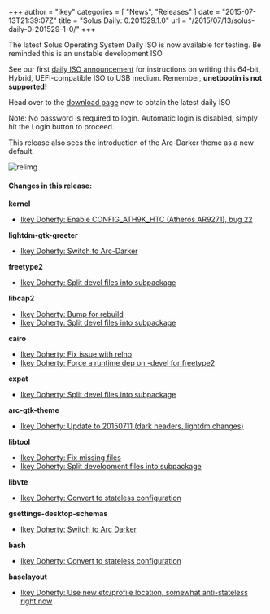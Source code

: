 +++
author = "ikey"
categories = [
"News",
"Releases"
]
date =  "2015-07-13T21:39:07Z"
title = "Solus Daily: 0.201529.1.0"
url = "/2015/07/13/solus-daily-0-201529-1-0/"
+++

The latest Solus Operating System Daily ISO is now available for testing. Be reminded this is an unstable development ISO

See our first [daily ISO announcement](https://solus-project.com/2015/06/29/first-unstable-daily-iso/) for instructions on writing this 64-bit, Hybrid, UEFI-compatible ISO to USB medium. Remember, **unetbootin is not supported!**

Head over to the [download page](https://solus-project.com/download) now to obtain the latest daily ISO

Note: No password is required to login. Automatic login is disabled, simply hit the Login button to proceed.

This release also sees the introduction of the Arc-Darker theme as a new default.

![relimg](Screenshot-from-2015-07-13-22-34-36.png)

#### Changes in this release:

**kernel**

- [Ikey Doherty: Enable CONFIG\_ATH9K\_HTC (Atheros AR9271), bug 22](https://git.solus-project.com/packages/kernel/commit/?id=9cc7c1c)

**lightdm-gtk-greeter**

- [Ikey Doherty: Switch to Arc-Darker](https://git.solus-project.com/packages/lightdm-gtk-greeter/commit/?id=91d7feb)

**freetype2**

- [Ikey Doherty: Split devel files into subpackage](https://git.solus-project.com/packages/freetype2/commit/?id=dd22e67)

**libcap2**

- [Ikey Doherty: Bump for rebuild](https://git.solus-project.com/packages/libcap2/commit/?id=31a73ae)
- [Ikey Doherty: Split devel files into subpackage](https://git.solus-project.com/packages/libcap2/commit/?id=c749d63)

**cairo**

- [Ikey Doherty: Fix issue with relno](https://git.solus-project.com/packages/cairo/commit/?id=0d4d122)
- [Ikey Doherty: Force a runtime dep on -devel for freetype2](https://git.solus-project.com/packages/cairo/commit/?id=19015ae)

**expat**

- [Ikey Doherty: Split devel files into subpackage](https://git.solus-project.com/packages/expat/commit/?id=b8d05c8)

**arc-gtk-theme**

- [Ikey Doherty: Update to 20150711 (dark headers, lightdm changes)](https://git.solus-project.com/packages/arc-gtk-theme/commit/?id=284e6ce)

**libtool**

- [Ikey Doherty: Fix missing files](https://git.solus-project.com/packages/libtool/commit/?id=1ab1d4e)
- [Ikey Doherty: Split development files into subpackage](https://git.solus-project.com/packages/libtool/commit/?id=91f4500)

**libvte**

- [Ikey Doherty: Convert to stateless configuration](https://git.solus-project.com/packages/libvte/commit/?id=1da26be)

**gsettings-desktop-schemas**

- [Ikey Doherty: Switch to Arc Darker](https://git.solus-project.com/packages/gsettings-desktop-schemas/commit/?id=34b55ce)

**bash**

- [Ikey Doherty: Convert to stateless configuration](https://git.solus-project.com/packages/bash/commit/?id=d59a8d9)

**baselayout**

- [Ikey Doherty: Use new etc/profile location, somewhat anti-stateless right now](https://git.solus-project.com/packages/baselayout/commit/?id=7c45701)